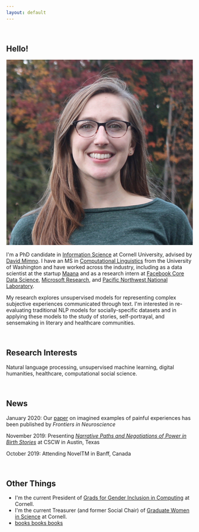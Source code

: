```yaml
---
layout: default
---
```


<br>

<!-- ## Hello! -->

<!-- <img class="profile-picture" src="me.jpg"> -->

<!-- I'm an [Information Science](http://infosci.cornell.edu/) PhD student at Cornell University working in natural language processing. My advisor is [David Mimno](https://mimno.infosci.cornell.edu/).

I have a master's degree in computational linguistics from the University of Washington, where I was advised by [Fei Xia](http://faculty.washington.edu/fxia/), and I've worked at organizations like [Microsoft](https://www.microsoft.com/en-us/research/project/empowermd/), [Pacific Northwest National Laboratory](https://www.pnl.gov/) (PNNL), and [Maana](https://www.maana.io/), a data analytics startup. -->

<!-- ## Research Interests

My research is in natural language processing and machine learning. I'm interested in unsupervised and semi-supervised techniques, such as word embeddings and topic modeling. I study how these techniques can be used to explore new datasets, ranging from social media to literature to medical data. I'm especially interested in questions about narrative and semantic similarity.

<br> -->

## Hello!

<img class="profile-picture" src="me.png">

I'm a PhD candidate in [Information Science](http://infosci.cornell.edu/) at Cornell University, advised by [David Mimno](https://mimno.infosci.cornell.edu/). I have an MS in [Computational Linguistics](https://www.compling.uw.edu/) from the University of Washington and have worked across the industry, including as a data scientist at the startup [Maana](https://www.maana.io/) and as a research intern at [Facebook Core Data Science](https://research.fb.com/core-data-science/), [Microsoft Research](https://www.microsoft.com/en-us/research/), and [Pacific Northwest National Laboratory](https://www.pnl.gov/).

My research explores unsupervised models for representing complex subjective experiences communicated through text. I'm interested in re-evaluating traditional NLP models for socially-specific datasets and in applying these models to the study of stories, self-portrayal, and sensemaking in literary and healthcare communities.

<!-- * PhD Student in [Information Science](http://infosci.cornell.edu/), Cornell University
* Advised by [David Mimno](https://mimno.infosci.cornell.edu/)  
* Minor in [Computer Science](https://www.cs.cornell.edu/) -->

<br>

## Research Interests

Natural language processing, unsupervised machine learning, digital humanities, healthcare, computational social science.

<br>

<!-- ## Education

* MS in [Computational Linguistics](https://www.compling.uw.edu/), University of Washington  
* BA in [Program of Liberal Studies](https://pls.nd.edu/), University of Notre Dame

<br>

## Industry

* Intern, [Facebook Core Data Science](https://research.fb.com/core-data-science/)  
* Intern, [Microsoft Research](https://www.microsoft.com/en-us/research/)
* Data Scientist, [Maana](https://www.maana.io/)
* Intern, [Pacific Northwest National Laboratory](https://www.pnl.gov/)

<br> -->

## News

January 2020: Our [paper](https://maria-antoniak.github.io/resources/2020_frontiers_pain.pdf) on imagined examples of painful experiences has been published by *Frontiers in Neuroscience*

November 2019: Presenting *[Narrative Paths and Negotiations of Power in Birth Stories](https://maria-antoniak.github.io/resources/2019_cscw_birth_stories.pdf)* at CSCW in Austin, Texas

October 2019: Attending NovelTM in Banff, Canada


<br>

<!-- ## Teaching

Fall 2019: TA for INFO 3350/6350: [Text Mining for History & Literature](https://mimno.infosci.cornell.edu/info3350/)

Spring 2019: TA for [INFO 3300: Data-driven Web Applications](http://jeffrz.com/info3300/)  
  
Spring 2017: TA for [INFO 3300: Data-driven Web Applications](https://mimno.infosci.cornell.edu/info3300/)

<br> -->

## Other Things

* I'm the current President of [Grads for Gender Inclusion in Computing](https://gsgic.org/) at Cornell. 
* I'm the current Treasurer (and former Social Chair) of [Graduate Women in Science](https://gwiscornell.wordpress.com/) at Cornell.
* [books books books](https://maria-antoniak.github.io/reading)


<br><br>
